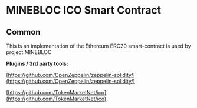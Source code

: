 # MINEBLOC ICO Smart Contract

## Common

This is an implementation of the Ethereum ERC20 smart-contract is used by project MINEBLOC

<b>Plugins / 3rd party tools:</b>

[https://github.com/OpenZeppelin/zeppelin-solidity/](https://github.com/OpenZeppelin/zeppelin-solidity/)

[https://github.com/TokenMarketNet/ico](https://github.com/TokenMarketNet/ico)